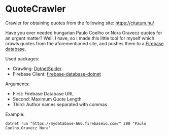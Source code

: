 # QuoteCrawler
Crawler for obtaining quotes from the following site: https://citatum.hu/

Have you ever needed hungarian Paulo Coelho or Nora Oravecz quotes for an urgent matter?
Well, I have, so I made this little tool for myself which crawls quotes from the aforementioned site, and pushes them to a [Firebase database](https://firebase.google.com/docs/database/).

Used packages:
- Crawling: [DotnetSpider](https://github.com/dotnetcore/DotnetSpider)
- Firebase Client: [firebase-database-dotnet](https://github.com/step-up-labs/firebase-database-dotnet)

Arguments:
- First: Firebase Database URL
- Second: Maximum Quote Length
- Third: Author names separated with commas

Example:
```
dotnet run "https://mydatabase-666.firebaseio.com/" 200 "Paulo Coelho,Oravecz Nora"
```
